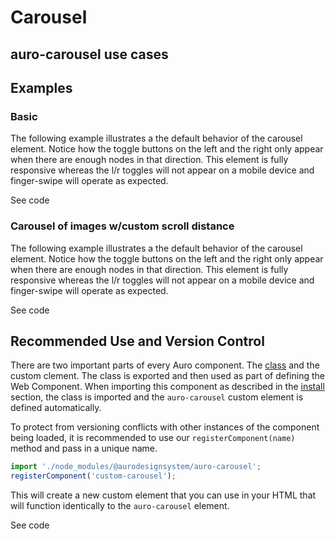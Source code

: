 <!--
The index.md file is a compiled document. No edits should be made directly to this file.
README.md is created by running `npm run build:docs`.
This file is generated based on a template fetched from `./docs/partials/index.md`
-->

# Carousel

<!-- AURO-GENERATED-CONTENT:START (FILE:src=./description.md) -->
<!-- AURO-GENERATED-CONTENT:END -->

## auro-carousel use cases

<!-- AURO-GENERATED-CONTENT:START (FILE:src=./useCases.md) -->
<!-- AURO-GENERATED-CONTENT:END -->

## Examples

### Basic

The following example illustrates a the default behavior of the carousel element. Notice how the toggle buttons on the left and the right only appear when there are enough nodes in that direction. This element is fully responsive whereas the l/r toggles will not appear on a mobile device and finger-swipe will operate as expected.

<div class="exampleWrapper">
  <!-- AURO-GENERATED-CONTENT:START (FILE:src=./../../apiExamples/basic.html) -->
  <!-- AURO-GENERATED-CONTENT:END -->
</div>

<auro-accordion alignRight>
  <span slot="trigger">See code</span>

<!-- AURO-GENERATED-CONTENT:START (CODE:src=./../../apiExamples/basic.html) -->
<!-- AURO-GENERATED-CONTENT:END -->

</auro-accordion>


### Carousel of images w/custom scroll distance

The following example illustrates a the default behavior of the carousel element. Notice how the toggle buttons on the left and the right only appear when there are enough nodes in that direction. This element is fully responsive whereas the l/r toggles will not appear on a mobile device and finger-swipe will operate as expected.

<div class="exampleWrapper">
  <!-- AURO-GENERATED-CONTENT:START (FILE:src=./../../apiExamples/images.html) -->
  <!-- AURO-GENERATED-CONTENT:END -->
</div>

<auro-accordion alignRight>
  <span slot="trigger">See code</span>

<!-- AURO-GENERATED-CONTENT:START (CODE:src=./../../apiExamples/images.html) -->
<!-- AURO-GENERATED-CONTENT:END -->

</auro-accordion>

## Recommended Use and Version Control

There are two important parts of every Auro component. The <a href="https://developer.mozilla.org/en-US/docs/Web/JavaScript/Reference/Classes">class</a> and the custom clement. The class is exported and then used as part of defining the Web Component. When importing this component as described in the <a href="#install">install</a> section, the class is imported and the `auro-carousel` custom element is defined automatically.

To protect from versioning conflicts with other instances of the component being loaded, it is recommended to use our `registerComponent(name)` method and pass in a unique name.

```js
import './node_modules/@aurodesignsystem/auro-carousel';
registerComponent('custom-carousel');
```

This will create a new custom element that you can use in your HTML that will function identically to the `auro-carousel` element.

<div class="exampleWrapper">
  <!-- AURO-GENERATED-CONTENT:START (FILE:src=./../../apiExamples/custom.html) -->
  <!-- AURO-GENERATED-CONTENT:END -->
</div>

<auro-accordion alignRight>
  <span slot="trigger">See code</span>

<!-- AURO-GENERATED-CONTENT:START (CODE:src=./../../apiExamples/custom.html) -->
<!-- AURO-GENERATED-CONTENT:END -->

</auro-accordion>
